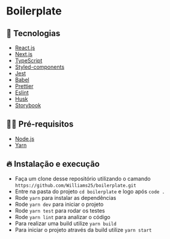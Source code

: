 # Boilerplate

## :dart: Tecnologias

- [React.js](https://pt-br.reactjs.org/)
- [Next.js](https://nextjs.org/)
- [TypeScript](https://www.typescriptlang.org/)
- [Styled-components](https://styled-components.com/)
- [Jest](https://jestjs.io/pt-BR/)
- [Babel](https://babeljs.io/)
- [Prettier](https://prettier.io/)
- [Eslint](https://eslint.org/)
- [Husk](https://typicode.github.io/husky/#/)
- [Storybook](https://storybook.js.org/docs/react/configure/overview)

## ✋🏻 Pré-requisitos

- [Node.js](https://nodejs.org/en/)
- [Yarn](https://yarnpkg.com/getting-started)

## 🔥 Instalação e execução

- Faça um clone desse repositório utilizando o camando `https://github.com/Williams25/boilerplate.git`
- Entre na pasta do projeto `cd boilerplate` e logo após `code .`
- Rode `yarn` para instalar as dependências
- Rode `yarn dev` para iniciar o projeto
- Rode `yarn test` para rodar os testes
- Rode `yarn lint` para analizar o código
- Para realizar uma build utilize `yarn build`
- Para iniciar o projeto através da build utilize `yarn start`
